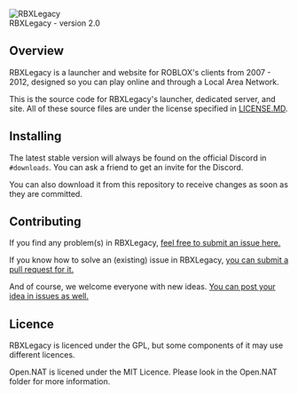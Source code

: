 <img src="https://cdn.discordapp.com/attachments/327072930066333697/349348817423958017/rbxlegacylogo2.png" alt="RBXLegacy"/><br>
RBXLegacy - version 2.0
## Overview

RBXLegacy is a launcher and website for ROBLOX's clients from 2007 - 2012, designed so you can play online and through a Local Area Network.

This is the source code for RBXLegacy's launcher, dedicated server, and site. All of these source files are under the license specified in [LICENSE.MD](https://github.com/Bitl/RBXLegacy-src/blob/master/LICENSE.MD).

## Installing

The latest stable version will always be found on the official Discord in `#downloads`. You can ask a friend to get an invite for the Discord.

You can also download it from this repository to receive changes as soon as they are committed.

## Contributing

If you find any problem(s) in RBXLegacy, [feel free to submit an issue here.](https://github.com/Bitl/RBXLegacy-src/issues)

If you know how to solve an (existing) issue in RBXLegacy, [you can submit a pull request for it.](https://github.com/Bitl/RBXLegacy-src/pulls)

And of course, we welcome everyone with new ideas. [You can post your idea in issues as well.](https://github.com/Bitl/RBXLegacy-src/issues)

## Licence

RBXLegacy is licenced under the GPL, but some components of it may use different licences.

Open.NAT is licened under the MIT Licence. Please look in the Open.NAT folder for more information.


